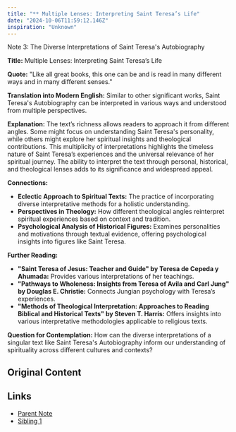```yaml
---
title: "** Multiple Lenses: Interpreting Saint Teresa’s Life"
date: "2024-10-06T11:59:12.146Z"
inspiration: "Unknown"
---
```


Note 3: The Diverse Interpretations of Saint Teresa's Autobiography

**Title:** Multiple Lenses: Interpreting Saint Teresa’s Life

**Quote:** "Like all great books, this one can be and is read in many different ways and in many different senses."

**Translation into Modern English:** Similar to other significant works, Saint Teresa's Autobiography can be interpreted in various ways and understood from multiple perspectives.

**Explanation:** The text’s richness allows readers to approach it from different angles. Some might focus on understanding Saint Teresa's personality, while others might explore her spiritual insights and theological contributions. This multiplicity of interpretations highlights the timeless nature of Saint Teresa’s experiences and the universal relevance of her spiritual journey. The ability to interpret the text through personal, historical, and theological lenses adds to its significance and widespread appeal.

**Connections:**
- **Eclectic Approach to Spiritual Texts:** The practice of incorporating diverse interpretative methods for a holistic understanding.
- **Perspectives in Theology:** How different theological angles reinterpret spiritual experiences based on context and tradition.
- **Psychological Analysis of Historical Figures:** Examines personalities and motivations through textual evidence, offering psychological insights into figures like Saint Teresa.

**Further Reading:**
- **"Saint Teresa of Jesus: Teacher and Guide" by Teresa de Cepeda y Ahumada:** Provides various interpretations of her teachings.
- **"Pathways to Wholeness: Insights from Teresa of Avila and Carl Jung" by Douglas E. Christie:** Connects Jungian psychology with Teresa’s experiences.
- **"Methods of Theological Interpretation: Approaches to Reading Biblical and Historical Texts" by Steven T. Harris:** Offers insights into various interpretative methodologies applicable to religious texts.

**Question for Contemplation:** How can the diverse interpretations of a singular text like Saint Teresa's Autobiography inform our understanding of spirituality across different cultures and contexts?



## Original Content



## Links

- [Parent Note](/parent-note.md)
- [Sibling 1](/zettel1.md)
